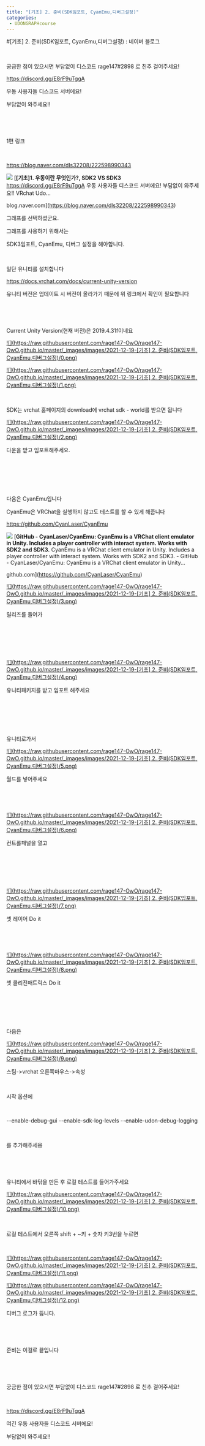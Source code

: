 ```yaml
---
title: "[기초] 2. 준비(SDK임포트, CyanEmu,디버그설정)"
categories:
 - UDONGRAPHcourse
---
```

#[기초] 2. 준비(SDK임포트, CyanEmu,디버그설정) : 네이버 블로그








​

궁금한 점이 있으시면 부담없이 디스코드 rage147#2898 로 친추 걸어주세요!

<https://discord.gg/E8rF9uTggA>

우동 사용자들 디스코드 서버에요!

부담없이 와주세요!!

​

​

1편 링크

​

<https://blog.naver.com/dls32208/222598990343>





 



[![](https://dthumb-phinf.pstatic.net/?src=%22https%3A%2F%2Fblogimgs.pstatic.net%2Fnblog%2Fmylog%2Fpost%2Fog_default_image_160610.png%22&type=ff120)](https://blog.naver.com/dls32208/222598990343)
[**[기초]1. 우동이란 무엇인가?, SDK2 VS SDK3**
https://discord.gg/E8rF9uTggA 우동 사용자들 디스코드 서버에요! 부담없이 와주세요!! VRchat Udo...


blog.naver.com](https://blog.naver.com/dls32208/222598990343)




 



그래프를 선택하셨군요.

그래프를 사용하기 위해서는 

SDK3임포트, CyanEmu, 디버그 설정을 해야합니다.

​

일단 유니티를 설치합니다

<https://docs.vrchat.com/docs/current-unity-version>

유니티 버전은 업데이트 시 버전이 올라가기 때문에 위 링크에서 확인이 필요합니다

​

​

Current Unity Version(현재 버전)은 2019.4.31f이네요





 



[![](https://raw.githubusercontent.com/rage147-OwO/rage147-OwO.github.io/master/_images/images/2021-12-19-[기초] 2. 준비(SDK임포트, CyanEmu,디버그설정)/0.png)](#)








[![](https://raw.githubusercontent.com/rage147-OwO/rage147-OwO.github.io/master/_images/images/2021-12-19-[기초] 2. 준비(SDK임포트, CyanEmu,디버그설정)/1.png)](#)








​

SDK는 vrchat 홈페이지의 download에 vrchat sdk - world를 받으면 됩니다





 



[![](https://raw.githubusercontent.com/rage147-OwO/rage147-OwO.github.io/master/_images/images/2021-12-19-[기초] 2. 준비(SDK임포트, CyanEmu,디버그설정)/2.png)](#)








다운을 받고 임포트해주세요.

​

​

​

다음은 CyanEmu입니다

CyanEmu은 VRChat을 실행하지 않고도 테스트를 할 수 있게 해줍니다

<https://github.com/CyanLaser/CyanEmu>





 



[![](https://dthumb-phinf.pstatic.net/?src=%22https%3A%2F%2Fopengraph.githubassets.com%2F0b4d3006d4548f4eee632cf1a506197cfe98fdb4a122a9293a796760274d5224%2FCyanLaser%2FCyanEmu%22&type=ff500_300)](https://github.com/CyanLaser/CyanEmu)
[**GitHub - CyanLaser/CyanEmu: CyanEmu is a VRChat client emulator in Unity. Includes a player controller with interact system. Works with SDK2 and SDK3.**
CyanEmu is a VRChat client emulator in Unity. Includes a player controller with interact system. Works with SDK2 and SDK3. - GitHub - CyanLaser/CyanEmu: CyanEmu is a VRChat client emulator in Unity...


github.com](https://github.com/CyanLaser/CyanEmu)




 



[![](https://raw.githubusercontent.com/rage147-OwO/rage147-OwO.github.io/master/_images/images/2021-12-19-[기초] 2. 준비(SDK임포트, CyanEmu,디버그설정)/3.png)](#)








릴리즈를 들어가

​

​

​





 



[![](https://raw.githubusercontent.com/rage147-OwO/rage147-OwO.github.io/master/_images/images/2021-12-19-[기초] 2. 준비(SDK임포트, CyanEmu,디버그설정)/4.png)](#)








유니티패키지를 받고 임포트 해주세요

​

​

​

유니티로가서





 



[![](https://raw.githubusercontent.com/rage147-OwO/rage147-OwO.github.io/master/_images/images/2021-12-19-[기초] 2. 준비(SDK임포트, CyanEmu,디버그설정)/5.png)](#)








월드를 넣어주세요

​

​





 



[![](https://raw.githubusercontent.com/rage147-OwO/rage147-OwO.github.io/master/_images/images/2021-12-19-[기초] 2. 준비(SDK임포트, CyanEmu,디버그설정)/6.png)](#)








컨트롤패널을 열고

​

​

​





 



[![](https://raw.githubusercontent.com/rage147-OwO/rage147-OwO.github.io/master/_images/images/2021-12-19-[기초] 2. 준비(SDK임포트, CyanEmu,디버그설정)/7.png)](#)








셋 레이어 Do it

​

​





 



[![](https://raw.githubusercontent.com/rage147-OwO/rage147-OwO.github.io/master/_images/images/2021-12-19-[기초] 2. 준비(SDK임포트, CyanEmu,디버그설정)/8.png)](#)








셋 콜리전매트릭스 Do it

​

​

​

다음은





 



[![](https://raw.githubusercontent.com/rage147-OwO/rage147-OwO.github.io/master/_images/images/2021-12-19-[기초] 2. 준비(SDK임포트, CyanEmu,디버그설정)/9.png)](#)








스팀->vrchat 오른쪽마우스->속성

​

시작 옵션에 

​

--enable-debug-gui --enable-sdk-log-levels --enable-udon-debug-logging

​

를 추가해주세용

​

​

유니티에서 바닦을 만든 후 로컬 테스트를 들어가주세요





 



[![](https://raw.githubusercontent.com/rage147-OwO/rage147-OwO.github.io/master/_images/images/2021-12-19-[기초] 2. 준비(SDK임포트, CyanEmu,디버그설정)/10.png)](#)








​

로컬 테스트에서 오른쪽 shift + ~키 + 숫자 키3번을 누르면

​





 



[![](https://raw.githubusercontent.com/rage147-OwO/rage147-OwO.github.io/master/_images/images/2021-12-19-[기초] 2. 준비(SDK임포트, CyanEmu,디버그설정)/11.png)](#)








[![](https://raw.githubusercontent.com/rage147-OwO/rage147-OwO.github.io/master/_images/images/2021-12-19-[기초] 2. 준비(SDK임포트, CyanEmu,디버그설정)/12.png)](#)








디버그 로그가 뜹니다.

​

​

준비는 이걸로 끝입니다

​

​

궁금한 점이 있으시면 부담없이 디스코드 rage147#2898 로 친추 걸어주세요!

​

<https://discord.gg/E8rF9uTggA>

여긴 우동 사용자들 디스코드 서버에요!

부담없이 와주세요!!





 

